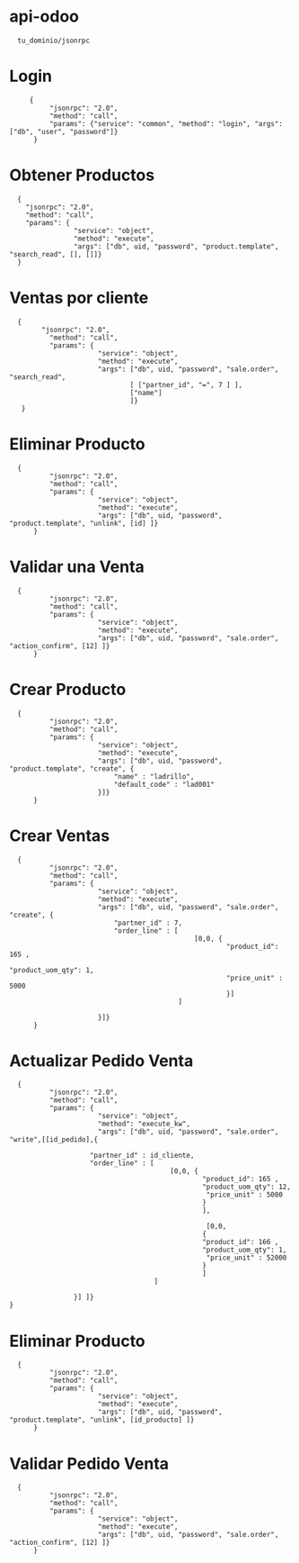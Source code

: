 # api-odoo
      tu_dominio/jsonrpc
      
# Login
         {
              "jsonrpc": "2.0",
              "method": "call",
              "params": {"service": "common", "method": "login", "args": ["db", "user", "password"]}
          }
          
# Obtener Productos
      {
        "jsonrpc": "2.0",
        "method": "call",
        "params": {
                    "service": "object", 
                    "method": "execute", 
                    "args": ["db", uid, "password", "product.template", "search_read", [], []]}
      }
# Ventas por cliente
      {
            "jsonrpc": "2.0",
              "method": "call",
              "params": {
                          "service": "object", 
                          "method": "execute", 
                          "args": ["db", uid, "password", "sale.order", "search_read", 
                                  [ ["partner_id", "=", 7 ] ], 
                                  ["name"]
                                  ]}
       }
# Eliminar Producto
      {
              "jsonrpc": "2.0",
              "method": "call",
              "params": {
                          "service": "object", 
                          "method": "execute", 
                          "args": ["db", uid, "password", "product.template", "unlink", [id] ]}
          }

# Validar una Venta
      {
              "jsonrpc": "2.0",
              "method": "call",
              "params": {
                          "service": "object", 
                          "method": "execute", 
                          "args": ["db", uid, "password", "sale.order", "action_confirm", [12] ]}
          }
# Crear Producto
      {
              "jsonrpc": "2.0",
              "method": "call",
              "params": {
                          "service": "object", 
                          "method": "execute", 
                          "args": ["db", uid, "password", "product.template", "create", {
                              "name" : "ladrillo",
                              "default_code" : "lad001"
                          }]}
          }
# Crear Ventas
      {
              "jsonrpc": "2.0",
              "method": "call",
              "params": {
                          "service": "object", 
                          "method": "execute", 
                          "args": ["db", uid, "password", "sale.order", "create", {
                              "partner_id" : 7,
                              "order_line" : [ 
                                                  [0,0, { 
                                                          "product_id": 165 , 
                                                          "product_uom_qty": 1,
                                                          "price_unit" : 5000
                                                          }] 
                                              ]
                              
                          }]}
          }
# Actualizar Pedido Venta
      {
              "jsonrpc": "2.0",
              "method": "call",
              "params": {
                          "service": "object", 
                          "method": "execute_kw", 
                          "args": ["db", uid, "password", "sale.order", "write",[[id_pedido],{
                              
                        "partner_id" : id_cliente,
                        "order_line" : [ 
                                            [0,0, { 
                                                    "product_id": 165 , 
                                                    "product_uom_qty": 12,
                                                     "price_unit" : 5000
                                                    }
                                                    ],

                                                     [0,0,
                                                    { 
                                                    "product_id": 166 , 
                                                    "product_uom_qty": 1,
                                                     "price_unit" : 52000
                                                    }
                                                    ] 
                                        ]
                        
                    }] ]}
    }

# Eliminar Producto
      {
              "jsonrpc": "2.0",
              "method": "call",
              "params": {
                          "service": "object", 
                          "method": "execute", 
                          "args": ["db", uid, "password", "product.template", "unlink", [id_producto] ]}
          }
# Validar Pedido Venta 
      {
              "jsonrpc": "2.0",
              "method": "call",
              "params": {
                          "service": "object", 
                          "method": "execute", 
                          "args": ["db", uid, "password", "sale.order", "action_confirm", [12] ]}
          }
